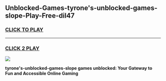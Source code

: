 
## Unblocked-Games-tyrone's-unblocked-games-slope-Play-Free-dil47
<h3>
<a href="https://premium76.site?title=tyrone's-unblocked-games-slope&ref=18A1">CLICK TO PLAY</a></h3>
<hr>

<h3>
<a href="https://premium76.site?title=tyrone's-unblocked-games-slope&ref=18A1">CLICK 2 PLAY</a>
  
</h3>

<a href="https://premium76.site?title=tyrone's-unblocked-games-slope&ref=18A1"><img src="https://clearcache.store/games.png"></a>


**tyrone's-unblocked-games-slope games unblocked: Your Gateway to Fun and Accessible Online Gaming**
